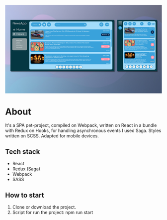 ![](/src/assets/WebAppMockUp.jpg)

# About

It's a SPA pet-project, compiled on Webpack, written on React in a bundle with Redux on Hooks, for handling asynchronous events I used Saga. Styles written on SCSS. Adapted for mobile devices.

## Tech stack
* React
* Redux (Saga)
* Webpack
* SASS

## How to start

1. Clone or download the project.
2. Script for run the project: npm run start